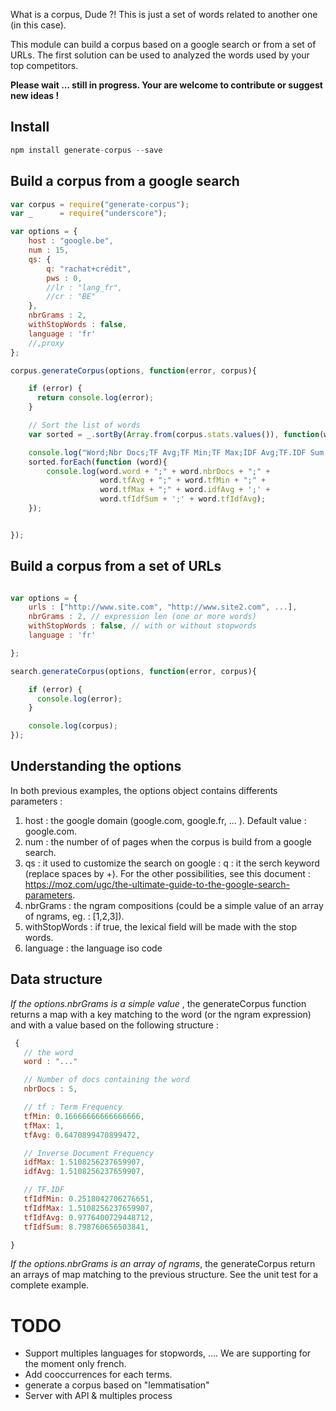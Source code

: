 What is a corpus, Dude ?! This is just a set of words related to another one (in this case).

This module can build a corpus based on a google search or from a set of URLs. The first solution can be used to analyzed the words used by your top competitors.

**Please wait ... still in progress. Your are welcome to contribute or suggest new ideas !**

## Install

```javascript
npm install generate-corpus --save
```


## Build a corpus from a google search

```javascript
var corpus = require("generate-corpus");
var _      = require("underscore");

var options = {
    host : "google.be",
    num : 15,
    qs: {
        q: "rachat+crédit",
        pws : 0,
        //lr : "lang_fr",
        //cr : "BE"
    },
    nbrGrams : 2,
    withStopWords : false,
    language : 'fr'
    //,proxy
};

corpus.generateCorpus(options, function(error, corpus){

    if (error) {
      return console.log(error);
    }

    // Sort the list of words
    var sorted = _.sortBy(Array.from(corpus.stats.values()), function(word) { return -word.tfIdfSum;});

    console.log("Word;Nbr Docs;TF Avg;TF Min;TF Max;IDF Avg;TF.IDF Sum;TF.IDF Avg");
    sorted.forEach(function (word){
        console.log(word.word + ";" + word.nbrDocs + ";" +
                    word.tfAvg + ";" + word.tfMin + ";" +
                    word.tfMax + ";" + word.idfAvg + ';' +
                    word.tfIdfSum + ';' + word.tfIdfAvg);
    });


});
```

## Build a corpus from a set of URLs

```javascript

var options = {
    urls : ["http://www.site.com", "http://www.site2.com", ...],
    nbrGrams : 2, // expression len (one or more words)
    withStopWords : false, // with or without stopwords
    language : 'fr'

};

search.generateCorpus(options, function(error, corpus){

    if (error) {
      console.log(error);
    }

    console.log(corpus);
});
```

## Understanding the options

In both previous examples, the options object contains differents parameters :
1. host : the google domain (google.com, google.fr, ... ). Default value : google.com.
2. num : the number of of pages when the corpus is build from a google search.
3. qs : it used to customize the search on google :
   q   : it the serch keyword (replace spaces by +).
   For the other possibilities, see this document : https://moz.com/ugc/the-ultimate-guide-to-the-google-search-parameters.
4. nbrGrams : the ngram compositions (could be a simple value of an array of ngrams, eg. : [1,2,3]).
5. withStopWords : if true, the lexical field will be made with the stop words.
6. language : the language iso code

## Data structure

*If the options.nbrGrams is a simple value* , the generateCorpus function returns a map with a key matching to the word (or the ngram expression) and with a value based on the following structure :

 ```javascript
  {  
    // the word
    word : "..."

    // Number of docs containing the word
    nbrDocs : 5,

    // tf : Term Frequency
    tfMin: 0.16666666666666666,
    tfMax: 1,
    tfAvg: 0.6470899470899472,

    // Inverse Document Frequency
    idfMax: 1.5108256237659907,
    idfAvg: 1.5108256237659907,

    // TF.IDF
    tfIdfMin: 0.2518042706276651,
    tfIdfMax: 1.5108256237659907,
    tfIdfAvg: 0.9776400729448712,
    tfIdfSum: 8.798760656503841,

}
```

*If the options.nbrGrams is an array of ngrams*, the generateCorpus return an arrays of map matching to the previous structure.
See the unit test for a complete example.

# TODO
- Support multiples languages for stopwords, .... We are supporting for the moment only french.
- Add cooccurrences for each terms.
- generate a corpus based on "lemmatisation"
- Server with API & multiples process
